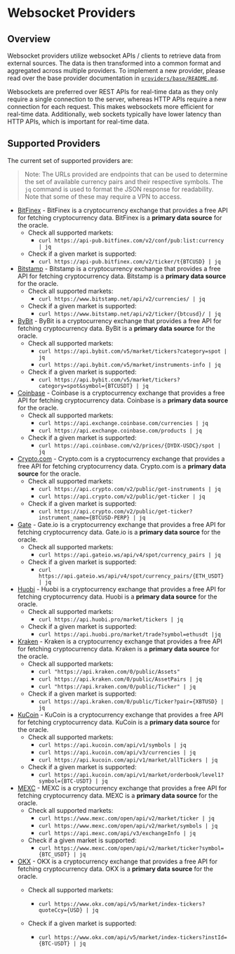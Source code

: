 # Websocket Providers

## Overview

Websocket providers utilize websocket APIs / clients to retrieve data from external sources. The data is then transformed into a common format and aggregated across multiple providers. To implement a new provider, please read over the base provider documentation in [`providers/base/README.md`](../base/README.md).

Websockets are preferred over REST APIs for real-time data as they only require a single connection to the server, whereas HTTP APIs require a new connection for each request. This makes websockets more efficient for real-time data. Additionally, web sockets typically have lower latency than HTTP APIs, which is important for real-time data.

## Supported Providers

The current set of supported providers are:

> Note: The URLs provided are endpoints that can be used to determine the set of available currency pairs and their respective symbols. The `jq` command is used to format the JSON response for readability. Note that some of these may require a VPN to access.

* [BitFinex](./bitfinex/README.md) - BitFinex is a cryptocurrency exchange that provides a free API for fetching cryptocurrency data. BitFinex is a **primary data source** for the oracle.
    * Check all supported markets: 
        * `curl https://api-pub.bitfinex.com/v2/conf/pub:list:currency | jq`
    * Check if a given market is supported: 
        * `curl https://api-pub.bitfinex.com/v2/ticker/t{BTCUSD} | jq`
* [Bitstamp](./bitstamp/README.md) - Bitstamp is a cryptocurrency exchange that provides a free API for fetching cryptocurrency data. Bitstamp is a **primary data source** for the oracle.
    * Check all supported markets:
        * `curl https://www.bitstamp.net/api/v2/currencies/ | jq`
    * Check if a given market is supported:
        * `curl https://www.bitstamp.net/api/v2/ticker/{btcusd}/ | jq`
* [ByBit](./bybit/README.md) - ByBit is a cryptocurrency exchange that provides a free API for fetching cryptocurrency data. ByBit is a **primary data source** for the oracle.
    * Check all supported markets:
        * `curl https://api.bybit.com/v5/market/tickers?category=spot | jq`
        * `curl https://api.bybit.com/v5/market/instruments-info | jq`
    * Check if a given market is supported:
        *  `curl https://api.bybit.com/v5/market/tickers?category=spot&symbol={BTCUSDT} | jq`
* [Coinbase](./coinbase/README.md) - Coinbase is a cryptocurrency exchange that provides a free API for fetching cryptocurrency data. Coinbase is a **primary data source** for the oracle.
    * Check all supported markets: 
        * `curl https://api.exchange.coinbase.com/currencies | jq`
        * `curl https://api.exchange.coinbase.com/products | jq`
    * Check if a given market is supported: 
        * `curl https://api.coinbase.com/v2/prices/{DYDX-USDC}/spot | jq`
* [Crypto.com](./cryptodotcom/README.md) - Crypto.com is a cryptocurrency exchange that provides a free API for fetching cryptocurrency data. Crypto.com is a **primary data source** for the oracle.
    * Check all supported markets:
        * `curl https://api.crypto.com/v2/public/get-instruments | jq`
        * `curl https://api.crypto.com/v2/public/get-ticker | jq`
    * Check if a given market is supported:
        * `curl https://api.crypto.com/v2/public/get-ticker?instrument_name={BTCUSD-PERP} | jq`
* [Gate](./gate/README.md) - Gate.io is a cryptocurrency exchange that provides a free API for fetching cryptocurrency data. Gate.io is a **primary data source** for the oracle.
    * Check all supported markets:
        * `curl https://api.gateio.ws/api/v4/spot/currency_pairs | jq`
    * Check if a given market is supported:
        * `curl https://api.gateio.ws/api/v4/spot/currency_pairs/{ETH_USDT} | jq`
* [Huobi](./huobi/README.md) - Huobi is a cryptocurrency exchange that provides a free API for fetching cryptocurrency data. Huobi is a **primary data source** for the oracle.
    * Check all supported markets:
        * `curl https://api.huobi.pro/market/tickers | jq`
    * Check if a given market is supported:
        * `curl https://api.huobi.pro/market/trade?symbol=ethusdt |jq`
* [Kraken](./kraken/README.md) - Kraken is a cryptocurrency exchange that provides a free API for fetching cryptocurrency data. Kraken is a **primary data source** for the oracle.
    * Check all supported markets:
        * `curl "https://api.kraken.com/0/public/Assets"` 
        * `curl https://api.kraken.com/0/public/AssetPairs | jq`
        * `curl "https://api.kraken.com/0/public/Ticker" | jq`
    * Check if a given market is supported:
        * `curl https://api.kraken.com/0/public/Ticker?pair={XBTUSD} | jq`
* [KuCoin](./kucoin/README.md) - KuCoin is a cryptocurrency exchange that provides a free API for fetching cryptocurrency data. KuCoin is a **primary data source** for the oracle.
    * Check all supported markets:
        * `curl https://api.kucoin.com/api/v1/symbols | jq`
        * `curl https://api.kucoin.com/api/v3/currencies | jq`
        * `curl https://api.kucoin.com/api/v1/market/allTickers | jq`
    * Check if a given market is supported:
        * `curl https://api.kucoin.com/api/v1/market/orderbook/level1?symbol={BTC-USDT} | jq`
* [MEXC](./mexc/README.md) - MEXC is a cryptocurrency exchange that provides a free API for fetching cryptocurrency data. MEXC is a **primary data source** for the oracle.
    * Check all supported markets:
        * `curl https://www.mexc.com/open/api/v2/market/ticker | jq`
        * `curl https://www.mexc.com/open/api/v2/market/symbols | jq`
        * `curl https://api.mexc.com/api/v3/exchangeInfo | jq`
    * Check if a given market is supported:
        * `curl https://www.mexc.com/open/api/v2/market/ticker?symbol={BTC_USDT} | jq`
* [OKX](./okx/README.md) - OKX is a cryptocurrency exchange that provides a free API for fetching cryptocurrency data. OKX is a **primary data source** for the oracle.
    * Check all supported markets:
        * `curl https://www.okx.com/api/v5/market/index-tickers?quoteCcy={USD} | jq`
        
    * Check if a given market is supported:
        * `curl https://www.okx.com/api/v5/market/index-tickers?instId={BTC-USDT} | jq`

